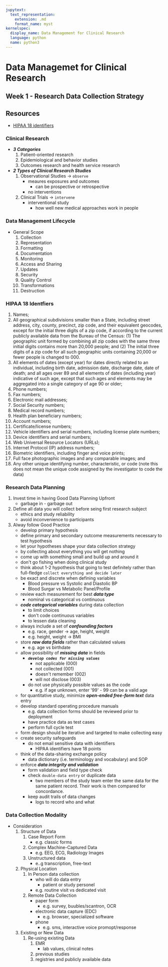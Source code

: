 ```yaml
---
jupytext:
  text_representation:
    extension: .md
    format_name: myst
kernelspec:
  display_name: Data Management for Clinical Research 
  language: python
  name: python3
---
```


# Data Managemet for Clinical Research #

## Week 1 - Research Data Collection Strategy


## Resources
- [HIPAA 18 identifiers](https://cphs.berkeley.edu/hipaa/hipaa18.html)

### Clinical Research
- ***3 Categories***
    1. Patient-oriented research
    1. Epidemiological and behavior studies
    1. Outcomes research and health service research
- ***2 Types of Clinical Research Studies***
    1. Observational Studies -> `observe`
        - meaures exposures and outcomes
            - can be prospective or retrospective
        - no interventions
    1. Clinical Trials -> `intervene`
        - interventional study
            - how well new medical approaches work in people
            
### Data Management Lifecycle
- General Scope 
    1. Collection
    1. Representation
    1. Formatting
    1. Documentation
    1. Monitoring
    1. Access and Sharing
    1. Updates
    1. Security
    1. Quality Control
    1. Transformations
    1. Destruction
    
### HIPAA 18 Identfiers
1. Names;
2. All geographical subdivisions smaller than a State, including street address, city, county, precinct, zip code, and their equivalent geocodes, except for the initial three digits of a zip code, if according to the current publicly available data from the Bureau of the Census: (1) The geographic unit formed by combining all zip codes with the same three initial digits contains more than 20,000 people; and (2) The initial three digits of a zip code for all such geographic units containing 20,000 or fewer people is changed to 000.
3. All elements of dates (except year) for dates directly related to an individual, including birth date, admission date, discharge date, date of death; and all ages over 89 and all elements of dates (including year) indicative of such age, except that such ages and elements may be aggregated into a single category of age 90 or older;
4. Phone numbers;
5. Fax numbers;
6. Electronic mail addresses;
7. Social Security numbers;
8. Medical record numbers;
9. Health plan beneficiary numbers;
10. Account numbers;
11. Certificate/license numbers;
12. Vehicle identifiers and serial numbers, including license plate numbers;
13. Device identifiers and serial numbers;
14. Web Universal Resource Locators (URLs);
15. Internet Protocol (IP) address numbers;
16. Biometric identifiers, including finger and voice prints;
17. Full face photographic images and any comparable images; and
18. Any other unique identifying number, characteristic, or code (note this does not mean the unique code assigned by the investigator to code the data)

### Research Data Planning
1. Invest time in having Good Data Planning Upfront
    - garbage in - garbage out
1. Define all data you will collect before seing first research subject
    - ethics and study reliability
    - avoid inconvenience to participants
1. Alway follow Good Practice
    - develop primary hypothesis
    - define primary and secondary outcome measurements necessary to test hypothesis 
    - let your hypotheses shape your data collection strategy
    - by collecting about everything you will get nothing
    - come up with something small and build up and around it
    - don't go fishing when doing clinical study
    - think about 1-2 hypothesis that going to test definitely rather than full-fledge `collect everything and decide later`
    - be exact and discrete when defining variables
        - Blood pressure vs Systolic and Diastolic BP
        - Blood Surgar vs Metabolic Panel/Profile
    - review each measurement for best ***data type***
        - nominal vs categorical vs continuous
    - ***code categorical variables*** during data collection 
        - to limit choices 
        - don't code continuous variables
        - to lessen data cleaning
    - always include a set of ***confounding factors***
        - e.g. race, gender -> age, height, weight
        - e.g. height, weight -> BMI
    - store ***raw data fields*** rather than calculated values
        - e.g. age vs birthdate
    - allow possibility of ***missing data*** in fields
        - ***`develop codes for missing values`***
            - not applicable (000)
            - not collected (001)
            - doesn't remember (002)
            - will not disclose (003)
        - do not use physically possible values as the code
            - e.g. if age unknown, enter '99' - 99 can be a valid age
    - for quantitative study, minimize ***open-ended free-form text*** data entry 
    - develop standard operating procedure manuals
        - e.g. data collection forms should be reviewed prior to deployment
        - have practice data as test cases
        - perform full cycle test
    - form design should be iterative and targeted to make collecting easy
    - create security safeguards
        - do not email sensitive data with identifiers 
            - HIPAA identifiers have 18 points  
    - think of the data-sharing exchange policy
        - data dictionary (i.e. terminology and vocabulary) and SOP
    - enforce ***data integrity and validation***
        - form validation and field type check
        - check `double-data entry` or duplicate data
            - two members of the study team enter the same data for the same patient record. Their work is then compared for concordance.
        - keep audit trails of data changes
            - logs to record who and what
            
### Data Collection Modality
- Consideration
    1. Structure of Data
        1. Case Report Form
            - e.g. classic forms 
        1. Complex Machine-Captured Data
            - e.g. EEG, ECG, Radiology Images
        1. Unstructured data
            - e..g transcription, free-text
    1. Physical Location
        1. In Person data collection
            - who will do data entry
                - patient or study personel
            - e.g. routine visit vs dedicated visit
        1. Remote Data Collection
            - paper form
                - e.g. survey, buubles/scantron, OCR
            - electronic data capture (EDC)
                - e.g. browser, specialized software
            - phone
                - e.g. sms, interactive voice promopt/response
    1. Existing or New Data
        1. Re-using existing Data
            1. EMR
                - lab values, clinical notes
            1. previous studies
            1. registries and publicly available data
